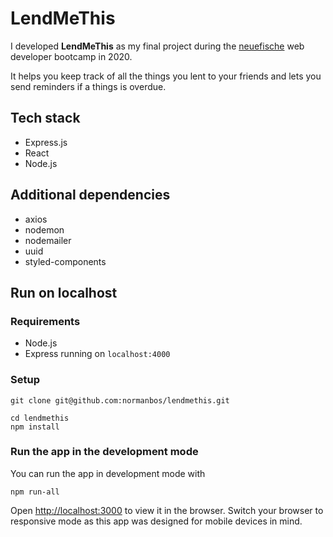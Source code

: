 # LendMeThis

I developed **LendMeThis** as my final project during the [neuefische](https://www.neuefische.de/) web developer bootcamp in 2020.

It helps you keep track of all the things you lent to your friends and lets you send reminders if a things is overdue.

## Tech stack

- Express.js
- React
- Node.js

## Additional dependencies

- axios
- nodemon
- nodemailer
- uuid
- styled-components

## Run on localhost

### Requirements

- Node.js
- Express running on `localhost:4000`

### Setup

```shell
git clone git@github.com:normanbos/lendmethis.git

cd lendmethis
npm install
```

### Run the app in the development mode

You can run the app in development mode with

```shell
npm run-all
```

Open <http://localhost:3000> to view it in the browser. Switch your browser to responsive mode as this app was designed for mobile devices in mind.
